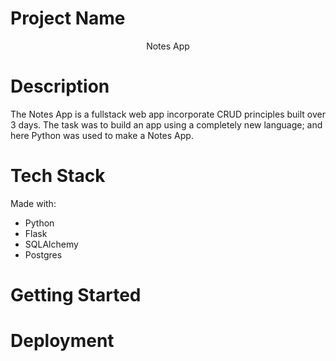 # Project Name
<p align="center">Notes App</p>

# Description
<p>
The Notes App is a fullstack web app incorporate CRUD principles built over 3 days. The task was to build an app using a completely new language; and here Python was used to make a Notes App. 
</p>

# Tech Stack
Made with:
- Python
- Flask
- SQLAlchemy
- Postgres
# Getting Started
# Deployment